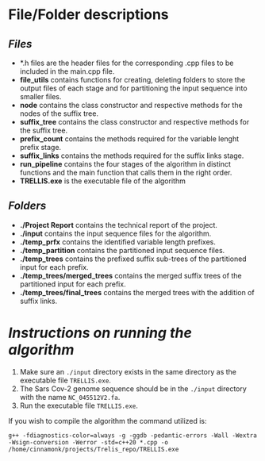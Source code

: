 # File/Folder descriptions

## _Files_

- \*.h files are the header files for the corresponding .cpp files to be included in the main.cpp file.
- **file_utils** contains functions for creating, deleting folders to store the output files of each stage and for partitioning the input sequence into smaller files.
- **node** contains the class constructor and respective methods for the nodes of the suffix tree.
- **suffix_tree** contains the class constructor and respective methods for the suffix tree.
- **prefix_count** contains the methods required for the variable lenght prefix stage.
- **suffix_links** contains the methods required for the suffix links stage.
- **run_pipeline** contains the four stages of the algorithm in distinct functions and the main function that calls them in the right order.
- **TRELLIS.exe** is the executable file of the algorithm

## _Folders_
- **./Project Report** contains the technical report of the project.
- **./input** contains the input sequence files for the algorithm.
- **./temp_prfx** contains the identified variable length prefixes.
- **./temp_partition** contains the partitioned input sequence files.
- **./temp_trees** contains the prefixed suffix sub-trees of the partitioned input for each prefix.
- **./temp_trees/merged_trees** contains the merged suffix trees of the partitioned input for each prefix.
- **./temp_trees/final_trees** contains the merged trees with the addition of suffix links.

# _Instructions on running the algorithm_

1. Make sure an `./input` directory exists in the same directory as the executable file `TRELLIS.exe`.
2. The Sars Cov-2 genome sequence should be in the `./input` directory with the name `NC_045512V2.fa`.
3. Run the executable file `TRELLIS.exe`.

If you wish to compile the algorithm the command utilized is:

`g++ -fdiagnostics-color=always -g -ggdb -pedantic-errors -Wall -Wextra -Wsign-conversion -Werror -std=c++20 *.cpp -o /home/cinnamonk/projects/Trelis_repo/TRELLIS.exe`
